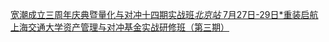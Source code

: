   
[宽潮成立三周年庆典暨量化与对冲十四期实战班*北京站* 7月27日-29日*重装启航](http://www.dianyue.me/archives/982/jiolrc6vcfj28txp/)  
[上海交通大学资产管理与对冲基金实战研修班（第三期）](http://www.dianyue.me/archives/480/cjzf5q63qa4mh170/)